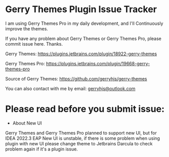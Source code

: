 # Gerry Themes Plugin Issue Tracker

I am using Gerry Themes Pro in my daily development, and I'll Continuously improve the themes.

If you have any problem about Gerry Themes or Gerry Themes Pro, please commit issue here. Thanks.

Gerry Themes: https://plugins.jetbrains.com/plugin/18922-gerry-themes

Gerry Themes Pro: https://plugins.jetbrains.com/plugin/19668-gerry-themes-pro

Source of Gerry Themes: https://github.com/gerryhjs/gerry-themes

You can also contact with me by email: gerryhjs@outlook.com

# Please read before you submit issue:

* About New UI 

Gerry Themes and Gerry Themes Pro planned to support new UI, but for IDEA 2022.3 EAP New UI is unstable, if there is some problem when using plugin with new UI please change theme to Jetbrains Darcula to check problem again if it's a plugin issue.
